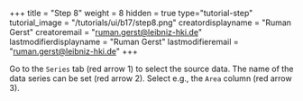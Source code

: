 +++
title = "Step 8"
weight = 8
hidden = true
type="tutorial-step"
tutorial_image = "/tutorials/ui/b17/step8.png"
creatordisplayname = "Ruman Gerst"
creatoremail = "ruman.gerst@leibniz-hki.de"
lastmodifierdisplayname = "Ruman Gerst"
lastmodifieremail = "ruman.gerst@leibniz-hki.de"
+++

Go to the `Series` tab (red arrow 1) to select the source data. The name of the data series can be set (red arrow 2). Select e.g., the `Area` column (red arrow 3). 
